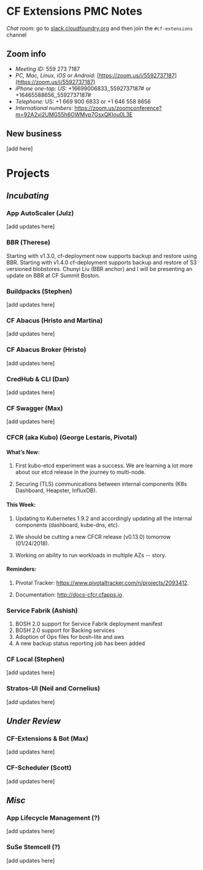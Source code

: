# CF Extensions PMC Notes

*Chat room:* go to [slack.cloudfoundry.org](https://slack.cloudfoundry.org) and then join the `#cf-extensions` channel

## Zoom info

- *Meeting ID:* 559 273 7187
- *PC, Mac, Linux, iOS or Android:* [https://zoom.us/j/5592737187](https://zoom.us/j/5592737187)
- *iPhone one-tap: US:* +16699006833,,5592737187#  or +16465588656,,5592737187# 
- *Telephone:* US: +1 669 900 6833  or +1 646 558 8656 
- *International numbers:* https://zoom.us/zoomconference?m=92A2yi2UMG55h6OWMvp7GsxQKIou0L3E

## New business

[add here]

# Projects

## _Incubating_

### App AutoScaler (Julz)

[add updates here]

### BBR (Therese)

Starting with v1.3.0, cf-deployment now supports backup and restore using BBR. 
Starting with v1.4.0 cf-deployment supports backup and restore of S3 versioned blobstores.
Chunyi Liu (BBR anchor) and I will be presenting an update on BBR at CF Summit Boston. 

### Buildpacks (Stephen)

[add updates here]

### CF Abacus (Hristo and Martina)

[add updates here]

### CF Abacus Broker (Hristo)

[add updates here]

### CredHub & CLI (Dan)

[add updates here]

### CF Swagger (Max)

[add updates here]

### CFCR (aka Kubo) (George Lestaris, Pivotal)

#### What’s New:

1. First kubo-etcd experiment was a success. We are learning a lot more about our etcd release in the journey to multi-node.

2. Securing (TLS) communications between internal components (K8s Dashboard, Heapster, InfluxDB).

#### This Week:

1. Updating to Kubernetes 1.9.2 and accordingly updating all the internal components (dashboard, kube-dns, etc).

2. We should be cutting a new CFCR release (v0.13.0) tomorrow (01/24/2018).

3. Working on ability to run workloads in multiple AZs  -- story.

#### Reminders:

1. Pivotal Tracker: https://www.pivotaltracker.com/n/projects/2093412.

2. Documentation: http://docs-cfcr.cfapps.io.

### Service Fabrik (Ashish)

1. BOSH 2.0 support for Service Fabrik deployment manifest
2. BOSH 2.0 support for Backing services
3. Adoption of Ops files for bosh-lite and aws
4. A new backup status reporting job has been added

### CF Local (Stephen)

[add updates here]

### Stratos-UI (Neil and Cornelius)

[add updates here]

## _Under Review_

### CF-Extensions & Bot (Max)

[add updates here]

### CF-Scheduler (Scott)

[add updates here]

## _Misc_

### App Lifecycle Management (?)

[add updates here]

### SuSe Stemcell (?)

[add updates here]
